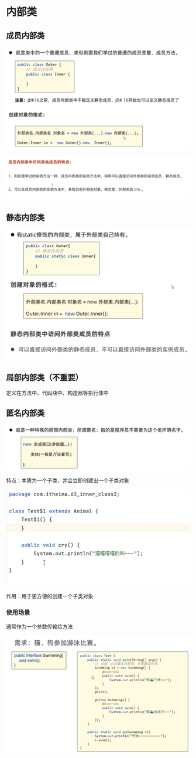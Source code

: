 # 内部类

## 成员内部类

![](images/2024-03-17-22-27-10.png)

![](images/2024-03-17-22-27-20.png)

## 静态内部类

![](images/2024-03-17-22-40-24.png)

## 局部内部类（不重要）

定义在方法中、代码块中、构造器等执行体中

## 匿名内部类

![](images/2024-03-18-21-15-51.png)

特点：本质为一个子类，并会立即创建出一个子类对象

![](images/2024-03-18-21-17-35.png)

作用：用于更方便的创建一个子类对象

### 使用场景

通常作为一个参数传输给方法

![](images/2024-03-18-21-18-31.png)

